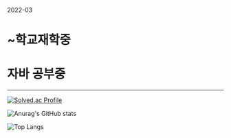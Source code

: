 
2022-03
# ~학교재학중
# 자바 공부중
--------------
[![Solved.ac Profile](http://mazassumnida.wtf/api/v2/generate_badge?boj=ddaa63777)](https://solved.ac/ddaa63777/)

![Anurag's GitHub stats](https://github-readme-stats.vercel.app/api?username=kimminji-1130&show_icons=true&theme=midnight-purple)

![Top Langs](https://github-readme-stats.vercel.app/api/top-langs/?username=kimminji-1130&layout=compact&theme=midnight-purple)

